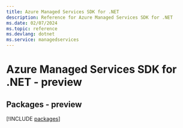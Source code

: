 ```yaml
---
title: Azure Managed Services SDK for .NET
description: Reference for Azure Managed Services SDK for .NET
ms.date: 02/07/2024
ms.topic: reference
ms.devlang: dotnet
ms.service: managedservices
---
```

# Azure Managed Services SDK for .NET - preview
## Packages - preview
[!INCLUDE [packages](managed-services-index.md)]